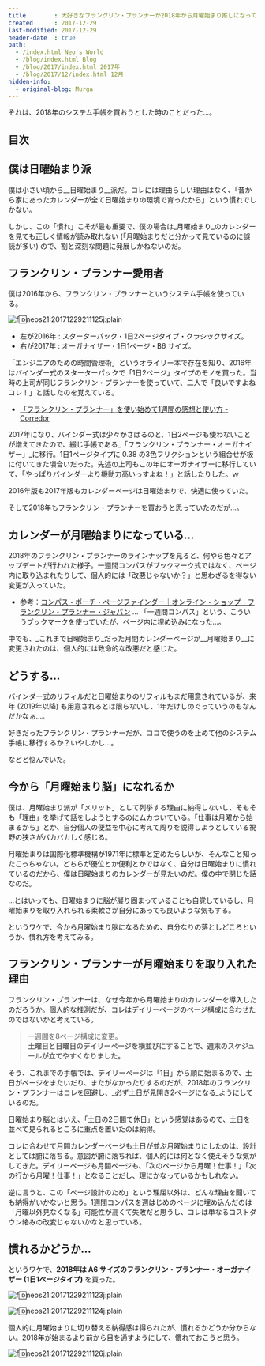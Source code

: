 ```yaml
---
title        : 大好きなフランクリン・プランナーが2018年から月曜始まり推しになっていたので日曜始まり脳からの移行を試みる
created      : 2017-12-29
last-modified: 2017-12-29
header-date  : true
path:
  - /index.html Neo's World
  - /blog/index.html Blog
  - /blog/2017/index.html 2017年
  - /blog/2017/12/index.html 12月
hidden-info:
  - original-blog: Murga
---
```


それは、2018年のシステム手帳を買おうとした時のことだった…。

## 目次

## 僕は日曜始まり派

僕は小さい頃から__日曜始まり__派だ。コレには理由らしい理由はなく、「昔から家にあったカレンダーが全て日曜始まりの環境で育ったから」という慣れでしかない。

しかし、この「慣れ」こそが最も重要で、僕の場合は_月曜始まり_のカレンダーを見ても正しく情報が読み取れない (「月曜始まりだと分かって見ているのに誤読が多い) ので、割と深刻な問題に発展しかねないのだ。

## フランクリン・プランナー愛用者

僕は2016年から、フランクリン・プランナーというシステム手帳を使っている。

![f:id:neos21:20171229211125j:plain](https://cdn-ak.f.st-hatena.com/images/fotolife/n/neos21/20171229/20171229211125.jpg "f:id:neos21:20171229211125j:plain")

- 左が2016年 : スターターパック・1日2ページタイプ・クラシックサイズ。
- 右が2017年 : オーガナイザー・1日1ページ・B6 サイズ。

「エンジニアのための時間管理術」というオライリー本で存在を知り、2016年はバインダー式のスターターパックで「1日2ページ」タイプのモノを買った。当時の上司が同じフランクリン・プランナーを使っていて、二人で「良いですよねコレ！」と話したのを覚えている。

- [「フランクリン・プランナー」を使い始めて1週間の感想と使い方 - Corredor](http://neos21.hatenablog.com/entry/2016/01/14/013225)

2017年になり、バインダー式は少々かさばるのと、1日2ページも使わないことが増えてきたので、綴じ手帳である_「フランクリン・プランナー・オーガナイザー」_に移行。1日1ページタイプに 0.38 の3色フリクションという組合せが板に付いてきた頃合いだった。先述の上司もこの年にオーガナイザーに移行していて、「やっぱりバインダーより機動力高いっすよね！」と話したりした。ｗ

2016年版も2017年版もカレンダーページは日曜始まりで、快適に使っていた。

そして2018年もフランクリン・プランナーを買おうと思っていたのだが…。

## カレンダーが月曜始まりになっている…

2018年のフランクリン・プランナーのラインナップを見ると、何やら色々とアップデートが行われた様子。一週間コンパスがブックマーク式ではなく、ページ内に取り込まれたりして、個人的には「改悪じゃないか？」と思わざるを得ない変更が入っていた。

- 参考：[コンパス・ポーチ・ページファインダー｜オンライン・ショップ｜フランクリン・プランナー・ジャパン](http://www.franklinplanner.co.jp/shopping/accessory/06/index.html) … 「一週間コンパス」という、こういうブックマークを使っていたが、ページ内に埋め込みになった…。

中でも、_これまで日曜始まり_だった月間カレンダーページが__月曜始まり__に変更されたのは、個人的には致命的な改悪だと感じた。

## どうする…

バインダー式のリフィルだと日曜始まりのリフィルもまだ用意されているが、来年 (2019年以降) も用意されるとは限らないし、1年だけしのぐっていうのもなんだかなぁ…。

好きだったフランクリン・プランナーだが、ココで使うのを止めて他のシステム手帳に移行するか？いやしかし…。

などと悩んでいた。

## 今から「月曜始まり脳」になれるか

僕は、月曜始まり派が「メリット」として列挙する理由に納得しないし、そもそも「理由」を挙げて話をしようとするのにムカついている。「仕事は月曜から始まるから」とか、自分個人の便益を中心に考えて周りを説得しようとしている視野の狭さがバカバカしく感じる。

月曜始まりは国際化標準機構が1971年に標準と定めたらしいが、そんなこと知ったこっちゃない。どちらが優位とか便利とかではなく、自分は日曜始まりに慣れているのだから、僕は日曜始まりのカレンダーが見たいのだ。僕の中で閉じた話なのだ。

…とはいっても、日曜始まりに脳が凝り固まっていることも自覚しているし、月曜始まりを取り入れられる柔軟さが自分にあっても良いような気もする。

というワケで、今から月曜始まり脳になるための、自分なりの落としどころというか、慣れ方を考えてみる。

## フランクリン・プランナーが月曜始まりを取り入れた理由

フランクリン・プランナーは、なぜ今年から月曜始まりのカレンダーを導入したのだろうか。個人的な推測だが、コレはデイリーページのページ構成に合わせたのではないかと考えている。

> 一週間を8ページ構成に変更。  
> __土曜日と日曜日のデイリーページを横並びにすることで、週末のスケジュールが立てやすくなりました。__

そう、これまでの手帳では、デイリーページは「1日」から順に始まるので、土日がページをまたいだり、またがなかったりするのだが、2018年のフランクリン・プランナーはコレを回避し、_必ず土日が見開き2ページになる_ようにしているのだ。

日曜始まり脳とはいえ、「土日の2日間で休日」という感覚はあるので、土日を並べて見られるところに重点を置いたのは納得。

コレに合わせて月間カレンダーページも土日が並ぶ月曜始まりにしたのは、設計としては腑に落ちる。意図が腑に落ちれば、個人的には何となく使えそうな気がしてきた。デイリーページも月間ページも、「次のページから月曜！仕事！」「次の行から月曜！仕事！」となることだし、理にかなっているかもしれない。

逆に言うと、この「ページ設計のため」という理屈以外は、どんな理由を聞いても納得がいかないと思う。1週間コンパスを週はじめのページに埋め込んだのは「月曜以外見なくなる」可能性が高くて失敗だと思うし、コレは単なるコストダウン絡みの改変じゃないかなと思っている。

## 慣れるかどうか…

というワケで、__2018年は A6 サイズのフランクリン・プランナー・オーガナイザー (1日1ページタイプ)__ を買った。

![f:id:neos21:20171229211123j:plain](https://cdn-ak.f.st-hatena.com/images/fotolife/n/neos21/20171229/20171229211123.jpg "f:id:neos21:20171229211123j:plain")

![f:id:neos21:20171229211124j:plain](https://cdn-ak.f.st-hatena.com/images/fotolife/n/neos21/20171229/20171229211124.jpg "f:id:neos21:20171229211124j:plain")

個人的に月曜始まりに切り替える納得感は得られたが、慣れるかどうか分からない。2018年が始まるより前から目を通すようにして、慣れておこうと思う。

![f:id:neos21:20171229211126j:plain](https://cdn-ak.f.st-hatena.com/images/fotolife/n/neos21/20171229/20171229211126.jpg "f:id:neos21:20171229211126j:plain")
